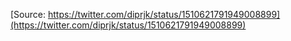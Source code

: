 [Source: https://twitter.com/diprjk/status/1510621791949008899](https://twitter.com/diprjk/status/1510621791949008899)